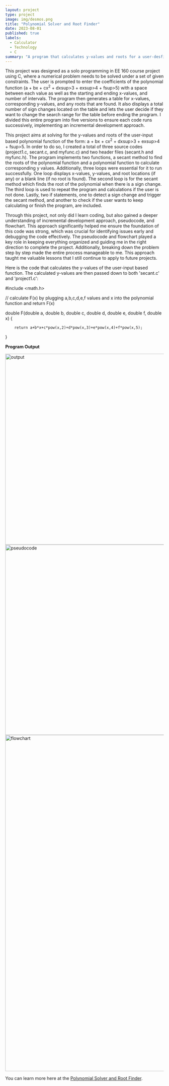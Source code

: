 ```yaml
---
layout: project
type: project
image: img/desmos.png
title: "Polynomial Solver and Root Finder"
date: 2023-08-01
published: true
labels:
  - Calculator
  - Technology
  - C
summary: "A program that calculates y-values and roots for a user-desfined polynomial function."
---
```


This project was designed as a solo programming in EE 160 course project using C, where a numerical problem needs to be solved under a set of given constraints. The user is prompted to enter the coefficients of the polynomial function (a + bx + cx<sup>2</sup> + dxsup>3</sup> + exsup>4</sup> + fsup>5</sup>) with a space between each value as well as the starting and ending x-values, and number of intervals. The program then generates a table for x-values, corresponding y-values, and any roots that are found. It also displays a total number of sign changes located on the table and lets the user decide if they want to change the search range for the table before ending the program. I divided this entire program into five versions to ensure each code runs successively, implementing an incremental development approach. 


This project aims at solving for the y-values and roots of the user-input based polynomial function of the form: a + bx + cx<sup>2</sup> + dxsup>3</sup> + exsup>4</sup> + fsup>5</sup>. In order to do so, I created a total of three source codes (project1.c, secant.c, and myfunc.c) and two header files (secant.h and myfunc.h). The program implements two functions, a secant method to find the roots of the polynomial function and a polynomial function to calculate corresponding y values. Additionally, three loops were essential for it to run successfully. One loop displays x-values, y-values, and root locations (if any) or a blank line (if no root is found). The second loop is for the secant method which finds the root of the polynomial when there is a sign change. The third loop is used to repeat the program and calculations if the user is not done. Lastly, two if statements, one to detect a sign change and trigger the secant method, and another to check if the user wants to keep calculating or finish the program, are included. 


Through this project, not only did I learn coding, but also gained a deeper understanding of incremental development approach, pseudocode, and flowchart. This approach significantly helped me ensure the foundation of this code was strong, which was crucial for identifying issues early and debugging the code effectively. The pseudocode and flowchart played a key role in keeping everything organized and guiding me in the right direction to complete the project. Additionally, breaking down the problem step by step made the entire process manageable to me. This approach taught me valuable lessons that I still continue to apply to future projects. 

Here is the code that calculates the y-values of the user-input based function. The calculated y-values are then passed down to both 'secant.c' and 'project1.c':



#include <math.h>

// calculate F(x) by plugging a,b,c,d,e,f values and x into the polynomial function and return F(x)

double F(double a, double b, double c, double d, double e, double f, double x) {
       
        
        return a+b*x+c*pow(x,2)+d*pow(x,3)+e*pow(x,4)+f*pow(x,5);


}


**Program Output**



<img width="607" alt="output" src="https://github.com/user-attachments/assets/9fc8ef5f-cfbb-4db4-ad53-1fb9130c8b3b">


<img width="605" alt="pseudocode" src="https://github.com/user-attachments/assets/14dfb029-609a-48f3-893b-7cec3a683374">


<img width="1069" alt="flowchart" src="https://github.com/user-attachments/assets/832b4356-7cce-4f0f-836b-d69207405711">






You can learn more here at the [Polynomial Solver and Root Finder](https://github.com/ellieishii/Polynomial_Solver_and_Root_Finder).
